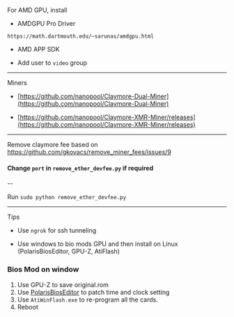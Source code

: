 For AMD GPU, install

- AMDGPU Pro Driver

`https://math.dartmouth.edu/~sarunas/amdgpu.html`

- AMD APP SDK

- Add user to `video` group

---

Miners

- [https://github.com/nanopool/Claymore-Dual-Miner](https://github.com/nanopool/Claymore-Dual-Miner)

- [https://github.com/nanopool/Claymore-XMR-Miner/releases](https://github.com/nanopool/Claymore-XMR-Miner/releases)

---

Remove claymore fee based on https://github.com/gkovacs/remove_miner_fees/issues/9

#### Change `port` in `remove_ether_devfee.py` if required

--

Run `sudo python remove_ether_devfee.py`

----

Tips

- Use `ngrok` for ssh tunneling

- Use windows to bio mods GPU and then install on Linux (PolarisBiosEditor, GPU-Z, AtiFlash)

### Bios Mod on window

1. Use GPU-Z to save original.rom
2. Use [PolarisBiosEditor](https://github.com/jaschaknack/PolarisBiosEditor/blob/master/notice) to patch time and clock setting
3. Use `AtiWinFlash.exe` to re-program all the cards.
4. Reboot



